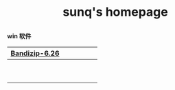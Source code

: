 <h1 style="text-align:center;padding:10px">sunq's homepage</h1>

**win 软件**

| [Bandizip-6.26](https://sunq.lanzoub.com/icZfXinm5fi) |   |   |   |   |   |
| -------------------------------------------------- | - | - | - | - | - |
|                                                    |   |   |   |   |   |
|                                                    |   |   |   |   |   |
|                                                    |   |   |   |   |   |
|                                                    |   |   |   |   |   |
|                                                    |   |   |   |   |   |
|                                                    |   |   |   |   |   |
|                                                    |   |   |   |   |   |
|                                                    |   |   |   |   |   |
|                                                    |   |   |   |   |   |
